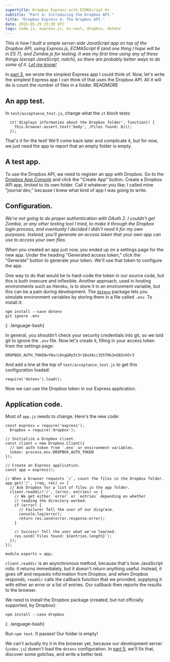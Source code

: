 ```yaml
---
supertitle: Dropbox Express with ECMAScript 6+
subtitle: "Part 4: Introducing the Dropbox API."
title: "Dropbox Express 4: The Dropbox API."
date: 2015-05-25 23:20 UTC
tags: node.js, express.js, es.next, dropbox, dotenv
---
```


*This is how I built a simple server-side JavaScript app on top of the
Dropbox API, using Express.js, ECMAScript 6 (and one thing I hope will
be in ES 7), and Zombie.js for testing. It was my first time using any
of these things (except JavaScript, natch), so there are probably
better ways to do some of it. [Let me know!][contact]*

In [part 3], we wrote the simplest Express app I could think of. Now,
let's write the simplest Express app I can think of that uses the
Dropbox API. All it will do is count the number of files in a folder.
READMORE

## An app test.

In `test/acceptance_test.js`, change what the `it` block tests:

~~~
  it('displays information about the Dropbox folder', function() {
    this.browser.assert.text('body', /Files found: 0/i);
  });
~~~

That's it for the test! We'll come back later and complicate it,
but for now, we just need the app to report that an empty folder
is empty.

## A test app.

To use the Dropbox API, we need to register an app with Dropbox.
Go to the [Dropbox App Console] and click the "Create App" button.
Create a Dropbox API app, limited to its own folder. Call it whatever
you like; I called mine "journal dev," because I knew what kind of app
I was going to write.

## Configuration.

*We're not going to do proper authentication with OAuth 2. I couldn't
get Zombie, or any other testing tool I tried, to make it through the
Dropbox login process, and eventually I decided I didn't need it for
my own purposes. Instead, you'll generate an access token that your
own app can use to access your own files.*

When you created an app just now, you ended up on a settings page for
the new app. Under the heading "Generated access token," click the
"Generate" button to generate your token. We'll use that token to
configure the app.

One way to do that would be to hard-code the token in our source code,
but this is both insecure and inflexible. Another approach, used in
hosting environments such as Heroku, is to store it in an
environment variable, but this can be a pain during development.
The [`dotenv`][dotenv] package lets you simulate environment
variables by storing them in a file called `.env`. To install it:
 
~~~
npm install --save dotenv
git ignore .env
~~~
{: .language-bash}

In general, you shouldn't check your security credentials into git,
so we told git to ignore the `.env` file. Now let's create it,
filling in your access token from the settings page:

~~~
DROPBOX_AUTH_TOKEN=Y0urL0ng&My5t3r10u5Acc355T0k3nG03sH3r3
~~~

And add a line at the top of `test/acceptance_test.js` to get this
configuration loaded:

~~~
require('dotenv').load();
~~~

Now we can use the Dropbox token in our Express application.

## Application code.

Most of `app.js` needs to change. Here's the new code:

~~~
const express = require('express'),
  Dropbox = require('dropbox');

// Initialize a Dropbox client.
const client = new Dropbox.Client({
  // Get auth token from `.env` or environment variables.
  token: process.env.DROPBOX_AUTH_TOKEN
});

// Create an Express application.
const app = express();

// When a browser requests `/`, count the files in the Dropbox folder.
app.get('/', (req, res) => {
  // Ask Dropbox for a list of files in the app folder.
  client.readdir('/', (error, entries) => {
    // We get either `error` or `entries` depending on whether
    // reading the directory worked.
    if (error) {
      // Failure! Tell the user of our disgrace.
      console.log(error);
      return res.send(error.response.error);
    }

    // Success! Tell the user what we've learned.
    res.send(`Files found: ${entries.length}`);
  });
});

module.exports = app;
~~~

`client.readdir` is an asynchronous method, because that's how
JavaScript rolls: it returns immediately, but it doesn't return
anything useful. Instead, it goes off and requests information
from Dropbox, and when Dropbox responds, `readdir` calls the
callback function that we provided, supplying it with either an
error or a list of entries. Our callback then reports the
results to the browser.

We need to install the Dropbox package (created, but not
officially supported, by Dropbox):

~~~
npm install --save dropbox
~~~
{: .language-bash}

Run `npm test`. It passes! Our folder is empty!

We can't actually try it in the browser yet, because our development
server (`index.js`) doesn't load the `dotenv` configuration. In [part 5],
we'll fix that, discover some gotchas, and write a better test.

[contact]: #comments
[part 3]: /2015/05/24/dropbox-express-3-simplest-app.html
[dropbox app console]: https://www.dropbox.com/developers/apps
[dotenv]: https://www.npmjs.com/package/dotenv
[part 5]: /2015/05/28/dropbox-express-5-a-sandbox.html
